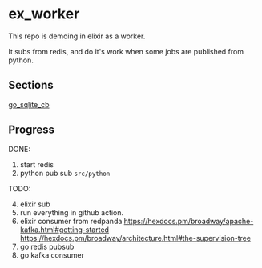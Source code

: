 # ex_worker

This repo is demoing in elixir as a worker.

It subs from redis, and do it's work when some jobs are published from python.

## Sections

[go_sqlite_cb](src/go_sqlite_cb/README.md)

## Progress

DONE:

1. start redis
2. python pub sub `src/python`

TODO:

4. elixir sub 
5. run everything in github action.
6. elixir consumer from redpanda https://hexdocs.pm/broadway/apache-kafka.html#getting-started https://hexdocs.pm/broadway/architecture.html#the-supervision-tree
8. go redis pubsub
9. go kafka consumer
